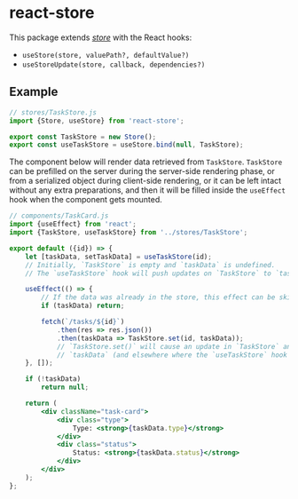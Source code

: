 # react-store

This package extends *[store](https://github.com/axtk/store)* with the React hooks:
- `useStore(store, valuePath?, defaultValue?)`
- `useStoreUpdate(store, callback, dependencies?)`

## Example

```js
// stores/TaskStore.js
import {Store, useStore} from 'react-store';

export const TaskStore = new Store();
export const useTaskStore = useStore.bind(null, TaskStore);
```

The component below will render data retrieved from `TaskStore`. `TaskStore` can be prefilled on the server during the server-side rendering phase, or from a serialized object during client-side rendering, or it can be left intact without any extra preparations, and then it will be filled inside the `useEffect` hook when the component gets mounted.

```jsx
// components/TaskCard.js
import {useEffect} from 'react';
import {TaskStore, useTaskStore} from '../stores/TaskStore';

export default ({id}) => {
    let [taskData, setTaskData] = useTaskStore(id);
    // Initially, `TaskStore` is empty and `taskData` is undefined.
    // The `useTaskStore` hook will push updates on `TaskStore` to `taskData`.

    useEffect(() => {
        // If the data was already in the store, this effect can be skipped.
        if (taskData) return;

        fetch(`/tasks/${id}`)
            .then(res => res.json())
            .then(taskData => TaskStore.set(id, taskData));
            // `TaskStore.set()` will cause an update in `TaskStore` and then in
            // `taskData` (and elsewhere where the `useTaskStore` hook was used).
    }, []);

    if (!taskData)
        return null;

    return (
        <div className="task-card">
            <div class="type">
                Type: <strong>{taskData.type}</strong>
            </div>
            <div class="status">
                Status: <strong>{taskData.status}</strong>
            </div>
        </div>
    );
};
```
